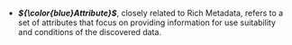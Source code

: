  * ***${\color{blue}Attribute}$***, closely related to Rich Metadata, refers to a set of attributes that focus on providing information for use suitability and conditions of the discovered data.

